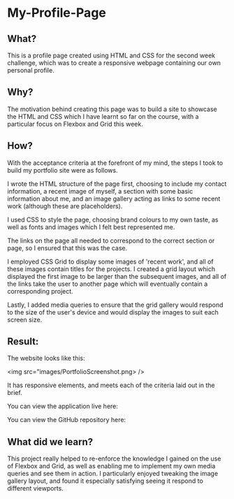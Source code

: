 # My-Profile-Page

## **What?**
This is a profile page created using HTML and CSS for the second week challenge, which was to create a responsive webpage containing our own personal profile.

## **Why?**
The motivation behind creating this page was to build a site to showcase the HTML and CSS which I have learnt so far on the course, with a particular focus on Flexbox and Grid this week. 

## **How?**
With the acceptance criteria at the forefront of my mind, the steps I took to build my portfolio site were as follows.

I wrote the HTML structure of the page first, choosing to include my contact information, a recent image of myself, a section with some basic information about me, and an image gallery acting as links to some recent work (although these are placeholders).

I used CSS to style the page, choosing brand colours to my own taste, as well as fonts and images which I felt best represented me.

The links on the page all needed to correspond to the correct section or page, so I ensured that this was the case.

I employed CSS Grid to display some images of 'recent work', and all of these images contain titles for the projects. I created a grid layout which displayed the first image to be larger than the subsequent images, and all of the links take the user to another page which will eventually contain a corresponding project.

Lastly, I added media queries to ensure that the grid gallery would respond to the size of the user's device and would display the images to suit each screen size.

## **Result:**
The website looks like this:

<img src="images/PortfolioScreenshot.png> />

It has responsive elements, and meets each of the criteria laid out in the brief.

You can view the application live here:

You can view the GitHub repository here:

## **What did we learn?**
This project really helped to re-enforce the knowledge I gained on the use of Flexbox and Grid, as well as enabling me to implement my own media queries and see them in action. I particularly enjoyed tweaking the image gallery layout, and found it especially satisfying seeing it respond to different viewports.
